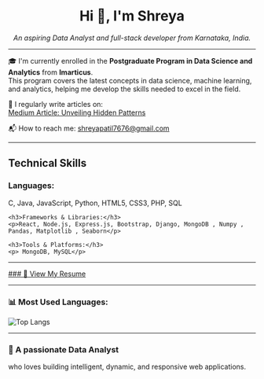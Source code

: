 <h1 align="center">Hi 👋, I'm Shreya </h1>

<p align="center">
  <i>An aspiring Data Analyst and full-stack developer from Karnataka, India.</i>
</p>

---

🎓 I'm currently enrolled in the **Postgraduate Program in Data Science and Analytics** from **Imarticus**.  
This program covers the latest concepts in data science, machine learning, and analytics, helping me develop the skills needed to excel in the field.

📝 I regularly write articles on:  
[Medium Article: Unveiling Hidden Patterns](https://medium.com/@shreyapatil7676)

📬 How to reach me: [shreyapatil7676@gmail.com](mailto:shreyapatil7676@gmail.com)

---

<div class="technical-skills">
    <h2> Technical Skills</h2>
    <h3>Languages:</h3>
    <p>C, Java, JavaScript, Python, HTML5, CSS3, PHP, SQL </p>

    <h3>Frameworks & Libraries:</h3>
    <p>React, Node.js, Express.js, Bootstrap, Django, MongoDB , Numpy , Pandas, Matplotlib , Seaborn</p>

    <h3>Tools & Platforms:</h3>
    <p> MongoDB, MySQL</p>
</div>

---

<a href="https://github.com/shreya-005/my-resume/blob/main/Shreya(D).pdf" target="_blank">### 📄 View My Resume</a>


---

### 📊 Most Used Languages:
![Top Langs](https://github-readme-stats.vercel.app/api/top-langs/?username=Jeffrin-Webster&layout=compact)

---

### 🧠 A passionate Data Analyst 
who loves building intelligent, dynamic, and responsive web applications.
